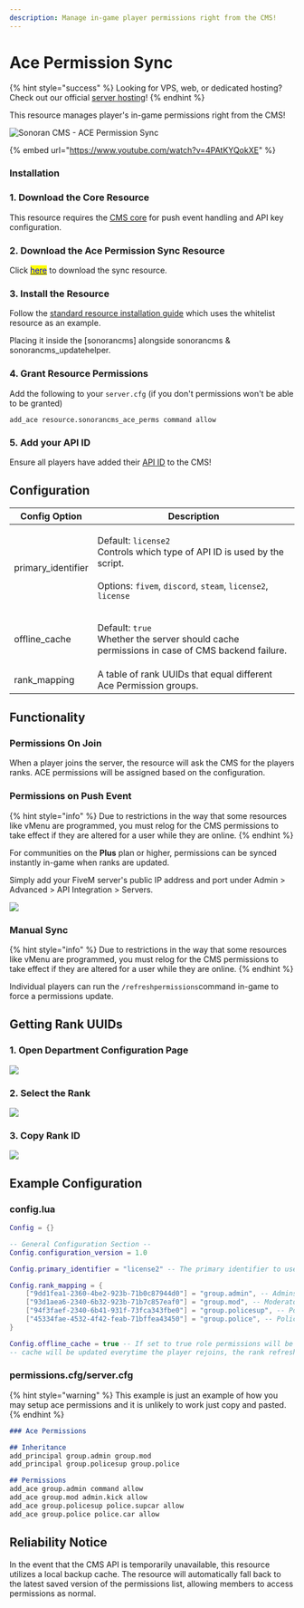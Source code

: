 ```yaml
---
description: Manage in-game player permissions right from the CMS!
---
```


# Ace Permission Sync

{% hint style="success" %}
Looking for VPS, web, or dedicated hosting? Check out our official [server hosting](../../../../other-products/server-hosting.md)!
{% endhint %}

This resource manages player's in-game permissions right from the CMS!

![Sonoran CMS - ACE Permission Sync](../../../../.gitbook/assets/CMS-Ace-Sync.png)

{% embed url="https://www.youtube.com/watch?v=4PAtKYQokXE" %}

### Installation

### 1. Download the Core Resource

This resource requires the [CMS core](core.md) for push event handling and API key configuration.

### 2. Download the Ace Permission Sync Resource

Click [<mark style="color:blue;">here</mark>](https://github.com/Sonoran-Software/cms\_ace\_perms/releases) to download the sync resource.

### 3. Install the Resource

Follow the [standard resource installation guide](../gta-rp-resource-installation/) which uses the whitelist resource as an example.

Placing it inside the \[sonorancms] alongside sonorancms & sonorancms\_updatehelper.

### 4. Grant Resource Permissions

Add the following to your `server.cfg` (if you don't permissions won't be able to be granted)

```
add_ace resource.sonorancms_ace_perms command allow
```

### 5. Add your API ID

Ensure all players have added their [API ID](../../../../developer-api-documentation/api-integration/getting-started/api-id-system.md) to the CMS!

## Configuration

| Config Option       | Description                                                                                                                                                                                                             |
| ------------------- | ----------------------------------------------------------------------------------------------------------------------------------------------------------------------------------------------------------------------- |
| primary\_identifier | <p>Default: <code>license2</code><br>Controls which type of API ID is used by the script.<br><br>Options: <code>fivem</code>, <code>discord</code>, <code>steam</code>, <code>license2</code>, <code>license</code></p> |
| offline\_cache      | <p>Default: <code>true</code><br>Whether the server should cache permissions in case of CMS backend failure.</p>                                                                                                        |
| rank\_mapping       | A table of rank UUIDs that equal different Ace Permission groups.                                                                                                                                                       |

## Functionality

### Permissions On Join

When a player joins the server, the resource will ask the CMS for the players ranks. ACE permissions will be assigned based on the configuration.

### Permissions on Push Event

{% hint style="info" %}
Due to restrictions in the way that some resources like vMenu are programmed, you must relog for the CMS permissions to take effect if they are altered for a user while they are online.
{% endhint %}

For communities on the **Plus** plan or higher, permissions can be synced instantly in-game when ranks are updated.

Simply add your FiveM server's public IP address and port under Admin > Advanced > API Integration > Servers.

![](<../../../../.gitbook/assets/image (13) (1).png>)

### Manual Sync

{% hint style="info" %}
Due to restrictions in the way that some resources like vMenu are programmed, you must relog for the CMS permissions to take effect if they are altered for a user while they are online.
{% endhint %}

Individual players can run the `/refreshpermissions`command in-game to force a permissions update.

## Getting Rank UUIDs

### 1. Open Department Configuration Page

![](<../../../../.gitbook/assets/image (4) (1).png>)

### 2. Select the Rank

![](<../../../../.gitbook/assets/image (18) (1).png>)

### 3. Copy Rank ID

![](<../../../../.gitbook/assets/image (10).png>)

## Example Configuration

### config.lua

```lua
Config = {}

-- General Configuration Section --
Config.configuration_version = 1.0

Config.primary_identifier = "license2" -- The primary identifier to use, options are: license, fivem, steam, discord

Config.rank_mapping = {
    ["9dd1fea1-2360-4be2-923b-71b0c87944d0"] = "group.admin", -- Admins
    ["93d1aea6-2340-6b32-923b-71b7c857eaf0"] = "group.mod", -- Moderators
    ["94f3faef-2340-6b41-931f-73fca343fbe0"] = "group.policesup", -- Police Department Supervisors
    ["45334fae-4532-4f42-feab-71bffea43450"] = "group.police", -- Police Department Officers
}

Config.offline_cache = true -- If set to true role permissions will be cached on the server in-case CMS goes down, the
-- cache will be updated everytime the player rejoins, the rank refresh command is run, or has a rank change in CMS
```

### permissions.cfg/server.cfg

{% hint style="warning" %}
This example is just an example of how you may setup ace permissions and it is unlikely to work just copy and pasted.
{% endhint %}

```markdown
### Ace Permissions

## Inheritance
add_principal group.admin group.mod
add_principal group.policesup group.police

## Permissions
add_ace group.admin command allow
add_ace group.mod admin.kick allow
add_ace group.policesup police.supcar allow
add_ace group.police police.car allow
```

## Reliability Notice

In the event that the CMS API is temporarily unavailable, this resource utilizes a local backup cache. The resource will automatically fall back to the latest saved version of the permissions list, allowing members to access permissions as normal.
